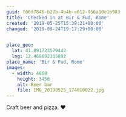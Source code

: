 ```yaml
---
guid: f06f7846-b27b-4b4b-a612-956a10e1b983
title: 'Checked in at Bir & Fud, Rome'
created: '2019-05-25T15:39:21+00:00'
changed: '2019-09-24T19:17:29+00:00'


place_geo:
  lat: 41.891723579442
  lng: 12.468892335892
place_name: 'Bir & Fud, Rome'
images:
  - width: 4608
    height: 3456
    alt: Beer bar
    file: IMG_20190525_174010022.jpg
---
```


Craft beer and pizza. ❤️
